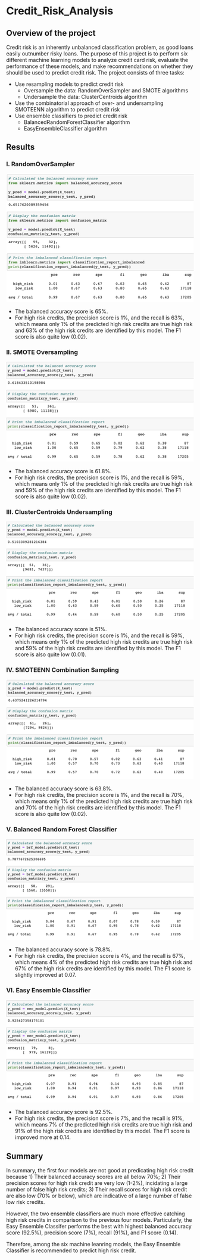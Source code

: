 # Credit_Risk_Analysis
## Overview of the project
Credit risk is an inherently unbalanced classification problem, as good loans easily outnumber risky loans. The purpose of this project is to perform six different machine learning models to analyze credit card risk, evaluate the performance of these models, and make recommendations on whether they should be used to predict credit risk. The project consists of three tasks:
* Use resampling models to predict credit risk
    * Oversample the data: RandomOverSampler and SMOTE algorithms
    * Undersample the data: ClusterCentroids algorithm
* Use the combinatorial approach of over- and undersampling SMOTEENN algorithm to predict credit risk
* Use ensemble classifiers to predict credit risk
    * BalancedRandomForestClassifier algorithm
    * EasyEnsembleClassifier algorithm

## Results
### I. RandomOverSampler
![RandomOverSampleing](Resources/images/RandomOverSampling.png)
* The balanced accuracy score is 65%.
* For high risk credits, the precision score is 1%, and the recall is 63%, which means only 1% of the predicted high risk credits are true high risk and 63% of the high risk credits are identified by this model. The F1 score is also quite low (0.02). 

### II. SMOTE Oversampling
![SMOTE](Resources/images/SMOTE.png)
* The balanced accuracy score is 61.8%.
* For high risk credits, the precision score is 1%, and the recall is 59%, which means only 1% of the predicted high risk credits are true high risk and 59% of the high risk credits are identified by this model. The F1 score is also quite low (0.02). 

### III. ClusterCentroids Undersampling
![UnderSampling](Resources/images/UnderSampling.png)
* The balanced accuracy score is 51%.
* For high risk credits, the precision score is 1%, and the recall is 59%, which means only 1% of the predicted high risk credits are true high risk and 59% of the high risk credits are identified by this model. The F1 score is also quite low (0.01).

### IV. SMOTEENN Combination Sampling
![SMOTEENN](Resources/images/SMOTEENN.png)
* The balanced accuracy score is 63.8%.
* For high risk credits, the precision score is 1%, and the recall is 70%, which means only 1% of the predicted high risk credits are true high risk and 70% of the high risk credits are identified by this model. The F1 score is also quite low (0.02).

### V. Balanced Random Forest Classifier
![BRFensemble](Resources/images/BRFensemble.png)
* The balanced accuracy score is 78.8%.
* For high risk credits, the precision score is 4%, and the recall is 67%, which means 4% of the predicted high risk credits are true high risk and 67% of the high risk credits are identified by this model. The F1 score is slightly improved at 0.07.

### VI. Easy Ensemble Classifier
![EasyEnsembleClassifier](Resources/images/EasyEnsembleClassifer.png)
* The balanced accuracy score is 92.5%.
* For high risk credits, the precision score is 7%, and the recall is 91%, which means 7% of the predicted high risk credits are true high risk and 91% of the high risk credits are identified by this model. The F1 score is improved more at 0.14.

## Summary
In summary, the first four models are not good at predicating high risk credit because 1) Their balanced accuracy scores are all below 70%; 2) Their precision scores for high risk credit are very low (1-2%), incidating a large number of false high risk credits; 3) Their recall scores for high risk credit are also low (70% or below), which are indicative of a large number of false low risk credits. 

However, the two ensemble classifiers are much more effective catching high risk credits in comparison to the previous four models. Particularly, the Easy Ensemble Classifer performs the best with highest balanced accuracy score (92.5%), precision score (7%), recall (91%), and F1 score (0.14).  

Therefore, among the six machine leanring models, the Easy Ensemble Classifier is recommended to predict high risk credit.  
